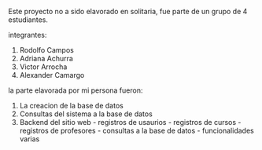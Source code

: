 
Este proyecto no a sido elavorado en solitaria, fue parte de un grupo de 4 estudiantes.

integrantes:
  1. Rodolfo Campos
  2. Adriana Achurra
  3. Victor Arrocha
  4. Alexander Camargo

la parte elavorada por mi persona fueron:
  1. La creacion de la base de datos
  2. Consultas del sistema a la base de datos
  3. Backend del sitio web
    - registros de usaurios
    - registros de cursos
    - registros de profesores
    - consultas a la base de datos
    - funcionalidades varias
